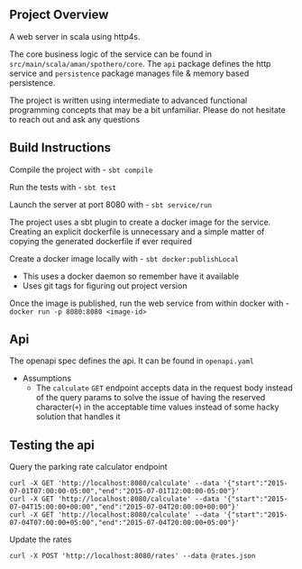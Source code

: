 ## Project Overview

A web server in scala using http4s.

The core business logic of the service can be found in 
`src/main/scala/aman/spothero/core`. The `api` package
defines the http service and `persistence` package manages 
file & memory based persistence.  

The project is written using intermediate to advanced functional programming concepts 
that may be a bit unfamiliar. Please do not hesitate to reach out and ask any questions

## Build Instructions

Compile the project with -
`sbt compile`

Run the tests with -
`sbt test`

Launch the server at port 8080 with -
`sbt service/run`

The project uses a sbt plugin to create a docker image for the service. 
Creating an explicit dockerfile is unnecessary and a simple matter of copying the generated dockerfile if ever required

Create a docker image locally with -
`sbt docker:publishLocal`
 - This uses a docker daemon so remember have it available
 - Uses git tags for figuring out project version

Once the image is published, run the web service from within docker with -
`docker run -p 8080:8080 <image-id>`

## Api

The openapi spec defines the api. It can be found in `openapi.yaml` 

- Assumptions 
  - The `calculate` `GET` endpoint accepts data in the request body 
  instead of the query params to solve the issue of having the reserved 
  character(`+`) in the acceptable time values instead of some hacky 
  solution that handles it 
  
## Testing the api

Query the parking rate calculator endpoint 
```
curl -X GET 'http://localhost:8080/calculate' --data '{"start":"2015-07-01T07:00:00-05:00","end":"2015-07-01T12:00:00-05:00"}'
curl -X GET 'http://localhost:8080/calculate' --data '{"start":"2015-07-04T15:00:00+00:00","end":"2015-07-04T20:00:00+00:00"}'
curl -X GET 'http://localhost:8080/calculate' --data '{"start":"2015-07-04T07:00:00+05:00","end":"2015-07-04T20:00:00+05:00"}'
```

Update the rates 
```
curl -X POST 'http://localhost:8080/rates' --data @rates.json
```